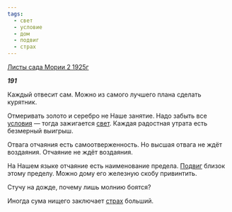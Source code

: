 ```yaml
---
tags:
  - свет
  - условие
  - дом
  - подвиг
  - страх
---
```

[Листы сада Мории 2 1925г](https://127.0.0.1:4002/agni/1925)

___191___

Каждый отвесит сам. Можно из самого лучшего плана сделать курятник.   

Отмеривать золото и серебро не Наше занятие. Надо забыть все [условия](../../../tags/#условие) — тогда зажигается [свет](../../../tags/#свет). Каждая радостная утрата есть безмерный выигрыш.   

Отвага отчаяния есть самоотверженность. Но высшая отвага не ждёт воздаяния. Отчаяние не ждёт воздаяния.   

На Нашем языке отчаяние есть наименование предела. [Подвиг](../../../tags/#подвиг) близок этому пределу. Можно дому его железную скобу привинтить.   

Стучу на дожде, почему лишь молнию боятся?   

Иногда сума нищего заключает [страх](../../../tags/#страх) больший.   

